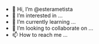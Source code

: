 - 👋 Hi, I’m @esterametista
- 👀 I’m interested in ...
- 🌱 I’m currently learning ...
- 💞️ I’m looking to collaborate on ...
- 📫 How to reach me ...

<!---
esterametista/esterametista is a ✨ special ✨ repository because its `README.md` (this file) appears on your GitHub profile.
You can click the Preview link to take a look at your changes.
--->
